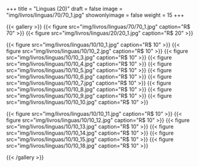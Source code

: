 +++
title = "Linguas (20)"
draft = false
image = "img/livros/linguas/70/70_1.jpg"
showonlyimage = false
weight = 15
+++

<!--more-->

{{< gallery >}}
{{< figure src="img/livros/linguas/70/70_1.jpg" caption="R$ 70" >}}
{{< figure src="img/livros/linguas/20/20_1.jpg" caption="R$ 20" >}}

{{< figure src="img/livros/linguas/10/10_1.jpg" caption="R$ 10" >}}
{{< figure src="img/livros/linguas/10/10_2.jpg" caption="R$ 10" >}}
{{< figure src="img/livros/linguas/10/10_3.jpg" caption="R$ 10" >}}
{{< figure src="img/livros/linguas/10/10_4.jpg" caption="R$ 10" >}}
{{< figure src="img/livros/linguas/10/10_5.jpg" caption="R$ 10" >}}
{{< figure src="img/livros/linguas/10/10_6.jpg" caption="R$ 10" >}}
{{< figure src="img/livros/linguas/10/10_7.jpg" caption="R$ 10" >}}
{{< figure src="img/livros/linguas/10/10_8.jpg" caption="R$ 10" >}}
{{< figure src="img/livros/linguas/10/10_9.jpg" caption="R$ 10" >}}
{{< figure src="img/livros/linguas/10/10_10.jpg" caption="R$ 10" >}}

{{< figure src="img/livros/linguas/10/10_11.jpg" caption="R$ 10" >}}
{{< figure src="img/livros/linguas/10/10_12.jpg" caption="R$ 10" >}}
{{< figure src="img/livros/linguas/10/10_13.jpg" caption="R$ 10" >}}
{{< figure src="img/livros/linguas/10/10_14.jpg" caption="R$ 10" >}}
{{< figure src="img/livros/linguas/10/10_15.jpg" caption="R$ 10" >}}
{{< figure src="img/livros/linguas/10/10_18.jpg" caption="R$ 10" >}}

{{< /gallery >}}

